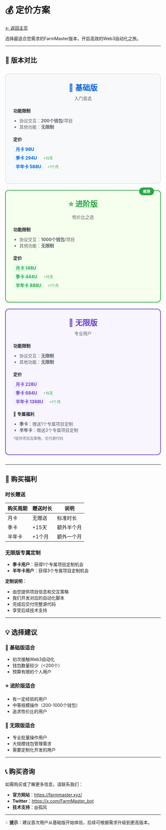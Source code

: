 # 💰 定价方案

[← 返回主页](../README.md)

选择最适合您需求的FarmMaster版本，开启高效的Web3自动化之旅。

---

## 🎯 版本对比

<div style="display: flex; gap: 20px; margin: 30px 0; flex-wrap: wrap;">

<!-- 基础版卡片 -->
<div style="flex: 1; min-width: 300px; border: 2px solid #e1e5e9; border-radius: 12px; padding: 24px; background: #f8f9fa;">
  <div style="text-align: center; margin-bottom: 20px;">
    <h3 style="color: #0366d6; margin: 0; font-size: 24px;">🚀 基础版</h3>
    <p style="color: #586069; margin: 8px 0 0 0;">入门首选</p>
  </div>

  <div style="margin: 20px 0;">
    <h4 style="color: #24292e; margin: 0 0 12px 0;">功能限制</h4>
    <ul style="margin: 0; padding-left: 20px; color: #586069;">
      <li>协议交互：<strong>200个钱包</strong>/项目</li>
      <li>其他功能：<strong>无限制</strong></li>
    </ul>
  </div>

  <div style="margin: 20px 0;">
    <h4 style="color: #24292e; margin: 0 0 12px 0;">定价</h4>
    <div style="margin: 8px 0;">
      <span style="background: #f1f8ff; padding: 4px 8px; border-radius: 6px; color: #0366d6; font-weight: bold;">月卡 98U</span>
    </div>
    <div style="margin: 8px 0;">
      <span style="background: #f1f8ff; padding: 4px 8px; border-radius: 6px; color: #0366d6; font-weight: bold;">季卡 294U</span>
      <span style="color: #28a745; font-size: 12px; margin-left: 8px;">+15天</span>
    </div>
    <div style="margin: 8px 0;">
      <span style="background: #f1f8ff; padding: 4px 8px; border-radius: 6px; color: #0366d6; font-weight: bold;">半年卡 588U</span>
      <span style="color: #28a745; font-size: 12px; margin-left: 8px;">+1个月</span>
    </div>
  </div>
</div>

<!-- 进阶版卡片 -->
<div style="flex: 1; min-width: 300px; border: 2px solid #28a745; border-radius: 12px; padding: 24px; background: #f6ffed; position: relative;">
  <div style="position: absolute; top: -10px; right: 20px; background: #28a745; color: white; padding: 4px 12px; border-radius: 12px; font-size: 12px; font-weight: bold;">推荐</div>

  <div style="text-align: center; margin-bottom: 20px;">
    <h3 style="color: #28a745; margin: 0; font-size: 24px;">⭐ 进阶版</h3>
    <p style="color: #586069; margin: 8px 0 0 0;">性价比之选</p>
  </div>

  <div style="margin: 20px 0;">
    <h4 style="color: #24292e; margin: 0 0 12px 0;">功能限制</h4>
    <ul style="margin: 0; padding-left: 20px; color: #586069;">
      <li>协议交互：<strong>1000个钱包</strong>/项目</li>
      <li>其他功能：<strong>无限制</strong></li>
    </ul>
  </div>

  <div style="margin: 20px 0;">
    <h4 style="color: #24292e; margin: 0 0 12px 0;">定价</h4>
    <div style="margin: 8px 0;">
      <span style="background: #e6ffed; padding: 4px 8px; border-radius: 6px; color: #28a745; font-weight: bold;">月卡 148U</span>
    </div>
    <div style="margin: 8px 0;">
      <span style="background: #e6ffed; padding: 4px 8px; border-radius: 6px; color: #28a745; font-weight: bold;">季卡 444U</span>
      <span style="color: #28a745; font-size: 12px; margin-left: 8px;">+15天</span>
    </div>
    <div style="margin: 8px 0;">
      <span style="background: #e6ffed; padding: 4px 8px; border-radius: 6px; color: #28a745; font-weight: bold;">半年卡 888U</span>
      <span style="color: #28a745; font-size: 12px; margin-left: 8px;">+1个月</span>
    </div>
  </div>
</div>

<!-- 无限版卡片 -->
<div style="flex: 1; min-width: 300px; border: 2px solid #6f42c1; border-radius: 12px; padding: 24px; background: #f8f5ff;">
  <div style="text-align: center; margin-bottom: 20px;">
    <h3 style="color: #6f42c1; margin: 0; font-size: 24px;">👑 无限版</h3>
    <p style="color: #586069; margin: 8px 0 0 0;">专业用户</p>
  </div>

  <div style="margin: 20px 0;">
    <h4 style="color: #24292e; margin: 0 0 12px 0;">功能限制</h4>
    <ul style="margin: 0; padding-left: 20px; color: #586069;">
      <li>协议交互：<strong>无限制</strong></li>
      <li>其他功能：<strong>无限制</strong></li>
    </ul>
  </div>

  <div style="margin: 20px 0;">
    <h4 style="color: #24292e; margin: 0 0 12px 0;">定价</h4>
    <div style="margin: 8px 0;">
      <span style="background: #f3f0ff; padding: 4px 8px; border-radius: 6px; color: #6f42c1; font-weight: bold;">月卡 228U</span>
    </div>
    <div style="margin: 8px 0;">
      <span style="background: #f3f0ff; padding: 4px 8px; border-radius: 6px; color: #6f42c1; font-weight: bold;">季卡 684U</span>
      <span style="color: #28a745; font-size: 12px; margin-left: 8px;">+15天</span>
    </div>
    <div style="margin: 8px 0;">
      <span style="background: #f3f0ff; padding: 4px 8px; border-radius: 6px; color: #6f42c1; font-weight: bold;">半年卡 1368U</span>
      <span style="color: #28a745; font-size: 12px; margin-left: 8px;">+1个月</span>
    </div>
  </div>

  <div style="margin: 20px 0;">
    <h4 style="color: #24292e; margin: 0 0 12px 0;">🎁 专属福利</h4>
    <ul style="margin: 0; padding-left: 20px; color: #586069; font-size: 14px;">
      <li><strong>季卡</strong>：赠送1个专属项目定制</li>
      <li><strong>半年卡</strong>：赠送3个专属项目定制</li>
    </ul>
    <p style="font-size: 12px; color: #6a737d; margin: 8px 0 0 0;">*提供项目及策略，交付源代码</p>
  </div>
</div>

</div>

---

## 🎁 购买福利

### 时长赠送
| 购买周期 | 赠送时长 | 说明 |
|---------|---------|------|
| 月卡 | 无赠送 | 标准时长 |
| 季卡 | +15天 | 额外半个月 |
| 半年卡 | +1个月 | 额外一个月 |

### 无限版专属定制
- **季卡用户**：获得1个专属项目定制机会
- **半年卡用户**：获得3个专属项目定制机会

**定制说明**：
- 由您提供项目信息和交互策略
- 我们开发对应的自动化脚本
- 完成后交付完整源代码
- 享受后续技术支持

---

## 💡 选择建议

### 🚀 基础版适合
- 初次接触Web3自动化
- 钱包数量较少（<200个）
- 预算有限的个人用户

### ⭐ 进阶版适合
- 有一定经验的用户
- 中等规模操作（200-1000个钱包）
- 追求性价比的用户

### 👑 无限版适合
- 专业批量操作用户
- 大规模钱包管理需求
- 需要定制化开发的用户

---

## 📞 购买咨询

如需购买或了解更多信息，请联系我们：

- **官方网站**：https://farmmaster.xyz/
- **Twitter**：https://x.com/FarmMaster_bot
- **技术支持**：@孤风

---

💡 **提示**：建议首次用户从基础版开始体验，后续可根据需求升级到更高版本。